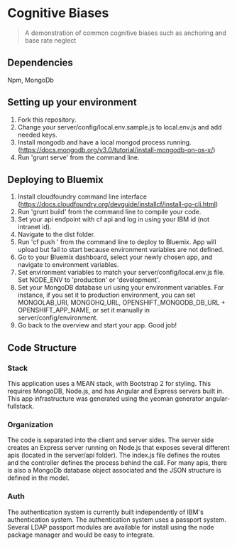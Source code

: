 # Cognitive Biases
> A demonstration of common cognitive biases such as anchoring and base rate neglect

## Dependencies

Npm, MongoDb

## Setting up your environment

1. Fork this repository.
2. Change your server/config/local.env.sample.js to local.env.js and add needed keys.
3. Install mongodb and have a local mongod process running. (https://docs.mongodb.org/v3.0/tutorial/install-mongodb-on-os-x/)
3. Run 'grunt serve' from the command line.

## Deploying to Bluemix

1. Install cloudfoundry command line interface (https://docs.cloudfoundry.org/devguide/installcf/install-go-cli.html)
2. Run 'grunt build' from the command line to compile your code.
3. Set your api endpoint with cf api and log in using your IBM id (not intranet id).
4. Navigate to the dist folder.
5. Run 'cf push <appname>' from the command line to deploy to Bluemix. App will upload but fail to start because environment variables are not defined.
6. Go to your Bluemix dashboard, select your newly chosen app, and navigate to environment variables.
7. Set environment variables to match your server/config/local.env.js file. Set NODE_ENV to 'production' or 'development'.
8. Set your MongoDB database uri using your environment variables. For instance, if you set it to production environment, you can set MONGOLAB_URI, MONGOHQ_URL, OPENSHIFT_MONGODB_DB_URL + OPENSHIFT_APP_NAME, or set it manually in server/config/environment.
8. Go back to the overview and start your app. Good job!

## Code Structure

### Stack
This application uses a MEAN stack, with Bootstrap 2 for styling. This requires MongoDB, Node.js, and has Angular and Express servers built in. This app infrastructure was generated using the yeoman generator angular-fullstack.

### Organization
The code is separated into the client and server sides. The server side creates an Express server running on Node.js that exposes several different apis (located in the server/api folder). The index.js file defines the routes and the controller defines the process behind the call. For many apis, there is also a MongoDb database object associated and the JSON structure is defined in the model.

### Auth
The authentication system is currently built independently of IBM's authentication system. The authentication system uses a passport system. Several LDAP passport modules are available for install using the node package manager and would be easy to integrate.
